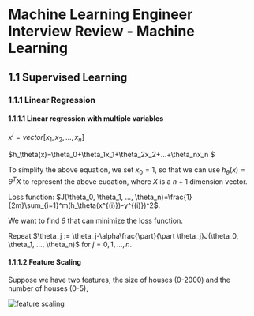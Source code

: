 # Machine Learning Engineer Interview Review - Machine Learning

## 1.1 Supervised Learning

### 1.1.1 Linear Regression

#### 1.1.1.1 Linear regression with multiple variables

$x^{i}= vector[x_1, x_2, …, x_n]$

$h_\theta(x)=\theta_0+\theta_1x_1+\theta_2x_2+…+\theta_nx_n $

To simplify the above equation, we set $x_0=1$, so that we can use $h_\theta(x)=\theta^TX$ to represent the above euqation, where $X$ is a $n+1$ dimension vector.

Loss function: $J(\theta_0, \theta_1, …, \theta_n)=\frac{1}{2m}\sum_{i=1}^m(h_\theta(x^{(i)})-y^{(i)})^2$. 

We want to find $\theta$ that can minimize the loss function.

Repeat $\theta_j := \theta_j-\alpha\frac{\part}{\part \theta_j}J(\theta_0, \theta_1, …, \theta_n)$ for $j=0,1,…,n$.

#### 1.1.1.2 Feature Scaling

Suppose we have two features, the size of houses (0-2000) and the number of houses (0-5),  

![feature scaling](https://github.com/fengdu78/Coursera-ML-AndrewNg-Notes/blob/master/images/966e5a9b00687678374b8221fdd33475.jpg)